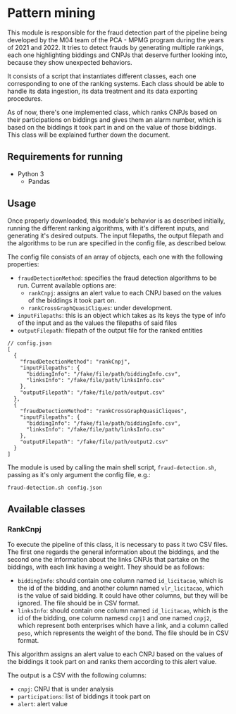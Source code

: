  
# Pattern mining
This module is responsible for the fraud detection part of the pipeline being developed by the M04 team of the PCA - MPMG program during the years of 2021 and 2022. It tries to detect frauds by generating multiple rankings, each one highlighting biddings and CNPJs that deserve further looking into, because they show unexpected behaviors.

It consists of a script that instantiates different classes, each one corresponding to one of the ranking systems. Each class should be able to handle its data ingestion, its data treatment and its data exporting procedures.

As of now, there's one implemented class, which ranks CNPJs based on their participations on biddings and gives them an alarm number, which is based on the biddings it took part in and on the value of those biddings. This class will be explained further down the document.

## Requirements for running
* Python 3
  * Pandas

## Usage
Once properly downloaded, this module's behavior is as described initially, running the different ranking algorithms, with it's different inputs, and generating it's desired outputs. The input filepaths, the output filepath and the algorithms to be run are specified in the config file, as described below.

The config file consists of an array of objects, each one with the following properties:
* `fraudDetectionMethod`: specifies the fraud detection algorithms to be run. Current available options are:
  * `rankCnpj`: assigns an alert value to each CNPJ based on the values of the biddings it took part on.
  * `rankCrossGraphQuasiCliques`: under development.
* `inputFilepaths`: this is an object which takes as its keys the type of info of the input and as the values the filepaths of said files
* `outputFilepath`: filepath of the output file for the ranked entities
```
// config.json 
[
  {
    "fraudDetectionMethod": "rankCnpj",
    "inputFilepaths": {
      "biddingInfo": "/fake/file/path/biddingInfo.csv",
      "linksInfo": "/fake/file/path/linksInfo.csv"
    },
    "outputFilepath": "/fake/file/path/output.csv"
  },
  {
    "fraudDetectionMethod": "rankCrossGraphQuasiCliques",
    "inputFilepaths": {
      "biddingInfo": "/fake/file/path/biddingInfo.csv",
      "linksInfo": "/fake/file/path/linksInfo.csv"
    },
    "outputFilepath": "/fake/file/path/output2.csv"
  }
]
```
The module is used by calling the main shell script, `fraud-detection.sh`, passing as it's only argument the config file, e.g.:

`fraud-detection.sh config.json`
## Available classes
### RankCnpj
To execute the pipeline of this class, it is necessary to pass it two CSV files. The first one regards the general information about the biddings, and the second one the information about the links CNPJs that partake on the biddings, with each link having a weight.
They should be as follows:

* `biddingInfo`: should contain one column named `id_licitacao`, which is the id of the bidding, and another column named `vlr_licitacao`, which is the value of said bidding. It could have other columns, but they will be ignored. The file should be in CSV format.
* `linksInfo`: should contain one column named `id_licitacao`, which is the id of the bidding, one column namesd `cnpj1` and one named `cnpj2`, which represent both enterprises which have a link, and a column called `peso`, which represents the weight of the bond. The file should be in CSV format.

This algorithm assigns an alert value to each CNPJ based on the values of the biddings it took part on and ranks them according to this alert value.

The output is a CSV with the following columns:
* `cnpj`: CNPJ that is under analysis
* `participations`: list of biddings it took part on
* `alert`: alert value